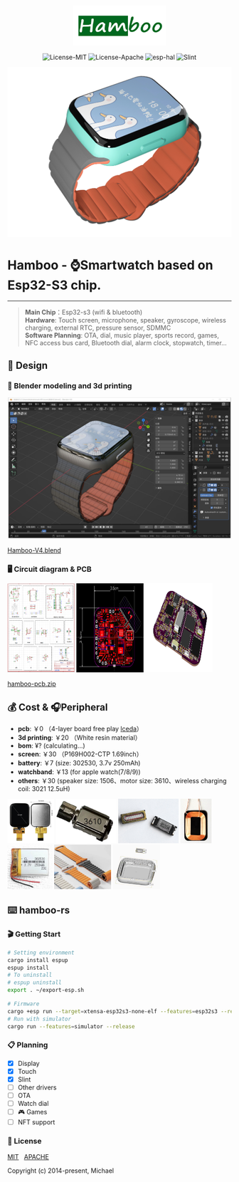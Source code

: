 <p align="center">
  <img width="210" height="90" src="docs/Hamboo.jpg">
</p>
<p align="center">
    <img alt="License-MIT" src="https://img.shields.io/badge/license-MIT-blue.svg"/>
    <img alt="License-Apache" src="https://img.shields.io/badge/license-apache-blue.svg"/>
    <img alt="esp-hal" src="https://img.shields.io/badge/esp_hal-0.17.0-green.svg"/>
    <img alt="Slint" src="https://img.shields.io/badge/slint-1.5.1-green.svg"/>
</p>

<img alt="Hamboo" src="docs/watch.jpg"/>

<br>

# Hamboo - ⌚Smartwatch based on Esp32-S3 chip.

---

> **Main Chip**：Esp32-s3 (wifi & bluetooth) <br>
> **Hardware**: Touch screen, microphone, speaker, gyroscope, wireless charging, external RTC, pressure sensor, SDMMC <br>
> **Software Planning**: OTA, dial, music player, sports record, games, NFC access bus card, Bluetooth dial, alarm clock, stopwatch, timer... <br>

## 📐 Design

### 📐 Blender modeling and 3d printing

![blender.jpg](docs%2Fblender.jpg)

[Hamboo-V4.blend](docs%2FHamboo-V4.blend)

### 🖥️ Circuit diagram & PCB

<div>
<img width="30%" height="200" src="docs/circuit-diagram.png"/>
<img width="30%" height="200" src="docs/PCB.png"/>
<img width="30%" height="200" src="docs/PCB3D.png"/>
</div>

[hamboo-pcb.zip](docs%2Fhamboo-pcb.zip)

## 💰 Cost & 🎧Peripheral

- **pcb**: ￥0 （4-layer board free play [lceda](https://lceda.cn/)）
- **3d printing**: ￥20 （White resin material）
- **bom**: ¥? (calculating...)
- **screen**: ￥30 （P169H002-CTP 1.69inch）
- **battery**: ￥7 (size: 302530, 3.7v 250mAh)
- **watchband**: ￥13 (for apple watch(7/8/9))
- **others**: ￥30 (speaker size: 1506、motor size: 3610、wireless charging coil: 3021 12.5uH)

<div>
    <img height="100" src="docs/screen.jpg"/>
    <img height="100" src="docs/motor.jpg"/>
    <img height="100" src="docs/speaker.jpg"/>
    <img height="100" src="docs/coil.png"/>
    <img height="100" src="docs/battery.jpg"/>
    <img height="100" src="docs/watchband.jpg"/>
    <img height="100" src="docs/3dmodel.jpg"/>
</div>

## ⌨️ hamboo-rs

### 🎬 Getting Start

```bash
# Setting environment
cargo install espup
espup install
# To uninstall
# espup uninstall
export . ~/export-esp.sh
```
```bash
# Firmware
cargo +esp run --target=xtensa-esp32s3-none-elf --features=esp32s3 --release
# Run with simulator
cargo run --features=simulator --release
```

### 📋 Planning

- [X] Display
- [X] Touch
- [X] Slint
- [ ] Other drivers
- [ ] OTA
- [ ] Watch dial
- [ ] 🎮 Games
- [ ] NFT support

### 📄 License

[MIT](https://opensource.org/licenses/MIT) &nbsp; [APACHE](https://opensource.org/license/apache-2-0)

Copyright (c) 2014-present, Michael